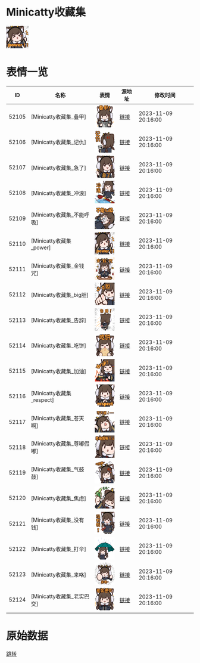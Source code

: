 # Minicatty收藏集

<img src="./cover.png" height="60" alt="cover" />

# 表情一览

|ID|名称|表情|源地址|修改时间|
|----|----|----|----|----|
|52105|[Minicatty收藏集_叠甲]|<img src="./pic/052105_%5BMinicatty收藏集_叠甲%5D.png" height="60" alt="叠甲"/>|[链接](https://i0.hdslb.com/bfs/garb/d1619872f5704e49f52911a1c4fe4151e7833dab.png)|2023-11-09 20:16:00|
|52106|[Minicatty收藏集_记仇]|<img src="./pic/052106_%5BMinicatty收藏集_记仇%5D.png" height="60" alt="记仇"/>|[链接](https://i0.hdslb.com/bfs/garb/aabc3bf28f4344ede17cb3186995d3a15bbada71.png)|2023-11-09 20:16:00|
|52107|[Minicatty收藏集_急了]|<img src="./pic/052107_%5BMinicatty收藏集_急了%5D.png" height="60" alt="急了"/>|[链接](https://i0.hdslb.com/bfs/garb/e1e84245f669efd772253bb4b554be4357284a67.png)|2023-11-09 20:16:00|
|52108|[Minicatty收藏集_冲浪]|<img src="./pic/052108_%5BMinicatty收藏集_冲浪%5D.png" height="60" alt="冲浪"/>|[链接](https://i0.hdslb.com/bfs/garb/5477e18b2cb6a13d22fe442017f56a8ecdf7c210.png)|2023-11-09 20:16:00|
|52109|[Minicatty收藏集_不能呼吸]|<img src="./pic/052109_%5BMinicatty收藏集_不能呼吸%5D.png" height="60" alt="不能呼吸"/>|[链接](https://i0.hdslb.com/bfs/garb/66decae91bd6b87c3439796880badc5ab19e3a99.png)|2023-11-09 20:16:00|
|52110|[Minicatty收藏集_power]|<img src="./pic/052110_%5BMinicatty收藏集_power%5D.png" height="60" alt="power"/>|[链接](https://i0.hdslb.com/bfs/garb/d740436cfca3f74dcfd9b1aa59b7739210185cca.png)|2023-11-09 20:16:00|
|52111|[Minicatty收藏集_金钱咒]|<img src="./pic/052111_%5BMinicatty收藏集_金钱咒%5D.png" height="60" alt="金钱咒"/>|[链接](https://i0.hdslb.com/bfs/garb/55a6609189f34bc1a13b3fba3b1892e5e4144c4e.png)|2023-11-09 20:16:00|
|52112|[Minicatty收藏集_big胆]|<img src="./pic/052112_%5BMinicatty收藏集_big胆%5D.png" height="60" alt="big胆"/>|[链接](https://i0.hdslb.com/bfs/garb/46d09d5f75bc0dec1371bf29212318d05b04b1ba.png)|2023-11-09 20:16:00|
|52113|[Minicatty收藏集_告辞]|<img src="./pic/052113_%5BMinicatty收藏集_告辞%5D.png" height="60" alt="告辞"/>|[链接](https://i0.hdslb.com/bfs/garb/a6794f45c680f48610f2df7bc6871d1acbf3759f.png)|2023-11-09 20:16:00|
|52114|[Minicatty收藏集_吃饼]|<img src="./pic/052114_%5BMinicatty收藏集_吃饼%5D.png" height="60" alt="吃饼"/>|[链接](https://i0.hdslb.com/bfs/garb/2733d7d5e76bd7843bcd4318d1daf1c593cbe09e.png)|2023-11-09 20:16:00|
|52115|[Minicatty收藏集_加油]|<img src="./pic/052115_%5BMinicatty收藏集_加油%5D.png" height="60" alt="加油"/>|[链接](https://i0.hdslb.com/bfs/garb/90559dd202ebd98c206782164253d65472bb0964.png)|2023-11-09 20:16:00|
|52116|[Minicatty收藏集_respect]|<img src="./pic/052116_%5BMinicatty收藏集_respect%5D.png" height="60" alt="respect"/>|[链接](https://i0.hdslb.com/bfs/garb/5491fe0c6e201e02c122309017c40c290509fb3f.png)|2023-11-09 20:16:00|
|52117|[Minicatty收藏集_苍天啊]|<img src="./pic/052117_%5BMinicatty收藏集_苍天啊%5D.png" height="60" alt="苍天啊"/>|[链接](https://i0.hdslb.com/bfs/garb/f2eec9ac7f05832a1db614e7c0580a146e6c9dd3.png)|2023-11-09 20:16:00|
|52118|[Minicatty收藏集_尊嘟假嘟]|<img src="./pic/052118_%5BMinicatty收藏集_尊嘟假嘟%5D.png" height="60" alt="尊嘟假嘟"/>|[链接](https://i0.hdslb.com/bfs/garb/45cd4282756be4007cdcb237938b5527658faa93.png)|2023-11-09 20:16:00|
|52119|[Minicatty收藏集_气鼓鼓]|<img src="./pic/052119_%5BMinicatty收藏集_气鼓鼓%5D.png" height="60" alt="气鼓鼓"/>|[链接](https://i0.hdslb.com/bfs/garb/b6f613d760cddfd0095efbfdc5f986e53a0868f6.png)|2023-11-09 20:16:00|
|52120|[Minicatty收藏集_焦虑]|<img src="./pic/052120_%5BMinicatty收藏集_焦虑%5D.png" height="60" alt="焦虑"/>|[链接](https://i0.hdslb.com/bfs/garb/22676a042f6833eb5e25f91f1e647e3141f2def1.png)|2023-11-09 20:16:00|
|52121|[Minicatty收藏集_没有钱]|<img src="./pic/052121_%5BMinicatty收藏集_没有钱%5D.png" height="60" alt="没有钱"/>|[链接](https://i0.hdslb.com/bfs/garb/e1fadf53e24b95558ce588bd1cd42acd36bf3ee6.png)|2023-11-09 20:16:00|
|52122|[Minicatty收藏集_打伞]|<img src="./pic/052122_%5BMinicatty收藏集_打伞%5D.png" height="60" alt="打伞"/>|[链接](https://i0.hdslb.com/bfs/garb/73a3122548ca96e1e9df5126ca8058602be80ad3.png)|2023-11-09 20:16:00|
|52123|[Minicatty收藏集_来咯]|<img src="./pic/052123_%5BMinicatty收藏集_来咯%5D.png" height="60" alt="来咯"/>|[链接](https://i0.hdslb.com/bfs/garb/7f6689cbd4797a08018b9d75d696e182975ba5f4.png)|2023-11-09 20:16:00|
|52124|[Minicatty收藏集_老实巴交]|<img src="./pic/052124_%5BMinicatty收藏集_老实巴交%5D.png" height="60" alt="老实巴交"/>|[链接](https://i0.hdslb.com/bfs/garb/bb8ff19588996114ac63273720f5207d7a6906c0.png)|2023-11-09 20:16:00|

# 原始数据

[跳转](./raw.json)

